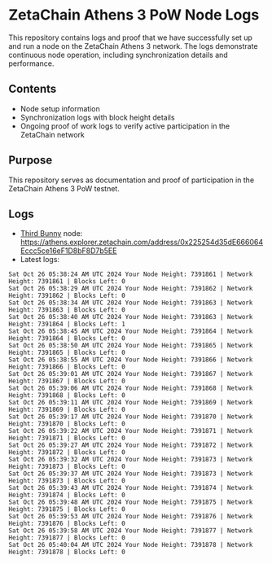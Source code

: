 # ZetaChain Athens 3 PoW Node Logs
This repository contains logs and proof that we have successfully set up and run a node on the ZetaChain Athens 3 network. The logs demonstrate continuous node operation, including synchronization details and performance.

## Contents
- Node setup information
- Synchronization logs with block height details
- Ongoing proof of work logs to verify active participation in the ZetaChain network

## Purpose
This repository serves as documentation and proof of participation in the ZetaChain Athens 3 PoW testnet.

## Logs

- [Third Bunny](https://thirdbunny.xyz/) node: https://athens.explorer.zetachain.com/address/0x225254d35dE666064Eccc5ce16eF1D8bF8D7b5EE
- Latest logs:
```
Sat Oct 26 05:38:24 AM UTC 2024 Your Node Height: 7391861 | Network Height: 7391861 | Blocks Left: 0
Sat Oct 26 05:38:29 AM UTC 2024 Your Node Height: 7391862 | Network Height: 7391862 | Blocks Left: 0
Sat Oct 26 05:38:34 AM UTC 2024 Your Node Height: 7391863 | Network Height: 7391863 | Blocks Left: 0
Sat Oct 26 05:38:40 AM UTC 2024 Your Node Height: 7391863 | Network Height: 7391864 | Blocks Left: 1
Sat Oct 26 05:38:45 AM UTC 2024 Your Node Height: 7391864 | Network Height: 7391864 | Blocks Left: 0
Sat Oct 26 05:38:50 AM UTC 2024 Your Node Height: 7391865 | Network Height: 7391865 | Blocks Left: 0
Sat Oct 26 05:38:55 AM UTC 2024 Your Node Height: 7391866 | Network Height: 7391866 | Blocks Left: 0
Sat Oct 26 05:39:01 AM UTC 2024 Your Node Height: 7391867 | Network Height: 7391867 | Blocks Left: 0
Sat Oct 26 05:39:06 AM UTC 2024 Your Node Height: 7391868 | Network Height: 7391868 | Blocks Left: 0
Sat Oct 26 05:39:11 AM UTC 2024 Your Node Height: 7391869 | Network Height: 7391869 | Blocks Left: 0
Sat Oct 26 05:39:17 AM UTC 2024 Your Node Height: 7391870 | Network Height: 7391870 | Blocks Left: 0
Sat Oct 26 05:39:22 AM UTC 2024 Your Node Height: 7391871 | Network Height: 7391871 | Blocks Left: 0
Sat Oct 26 05:39:27 AM UTC 2024 Your Node Height: 7391872 | Network Height: 7391872 | Blocks Left: 0
Sat Oct 26 05:39:32 AM UTC 2024 Your Node Height: 7391873 | Network Height: 7391873 | Blocks Left: 0
Sat Oct 26 05:39:37 AM UTC 2024 Your Node Height: 7391873 | Network Height: 7391873 | Blocks Left: 0
Sat Oct 26 05:39:43 AM UTC 2024 Your Node Height: 7391874 | Network Height: 7391874 | Blocks Left: 0
Sat Oct 26 05:39:48 AM UTC 2024 Your Node Height: 7391875 | Network Height: 7391875 | Blocks Left: 0
Sat Oct 26 05:39:53 AM UTC 2024 Your Node Height: 7391876 | Network Height: 7391876 | Blocks Left: 0
Sat Oct 26 05:39:58 AM UTC 2024 Your Node Height: 7391877 | Network Height: 7391877 | Blocks Left: 0
Sat Oct 26 05:40:04 AM UTC 2024 Your Node Height: 7391878 | Network Height: 7391878 | Blocks Left: 0
```
